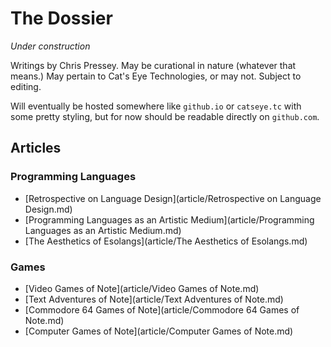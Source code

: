 The Dossier
===========

*Under construction*

Writings by Chris Pressey.  May be curational in nature (whatever that means.)
May pertain to Cat's Eye Technologies, or may not.  Subject to editing.

Will eventually be hosted somewhere like `github.io` or `catseye.tc` with some
pretty styling, but for now should be readable directly on `github.com`.

Articles
--------

### Programming Languages

*   [Retrospective on Language Design](article/Retrospective on Language Design.md)
*   [Programming Languages as an Artistic Medium](article/Programming Languages as an Artistic Medium.md)
*   [The Aesthetics of Esolangs](article/The Aesthetics of Esolangs.md)

### Games

*   [Video Games of Note](article/Video Games of Note.md)
*   [Text Adventures of Note](article/Text Adventures of Note.md)
*   [Commodore 64 Games of Note](article/Commodore 64 Games of Note.md)
*   [Computer Games of Note](article/Computer Games of Note.md)
